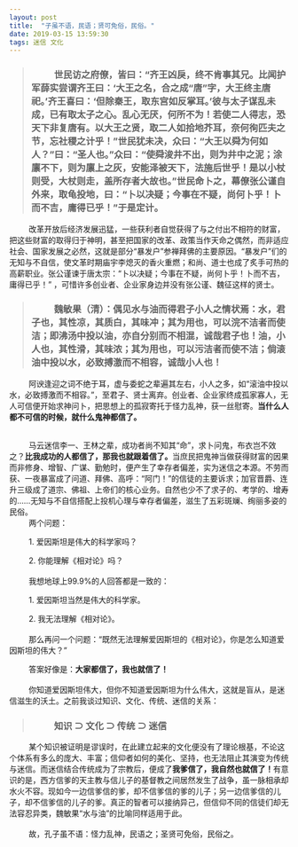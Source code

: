 ```yaml
---
layout: post
title:  "子虽不语，民语；贤可免俗，民俗。"
date: 2019-03-15 13:59:30
tags: 迷信 文化
---
```

>### &emsp;&emsp;&ensp;世民访之府僚，皆曰：“齐王凶戾，终不肯事其兄。比闻护军薛实尝谓齐王曰：‘大王之名，合之成“唐”字，大王终主唐祀。’齐王喜曰：‘但除秦王，取东宫如反掌耳。’彼与太子谋乱未成，已有取太子之心。乱心无厌，何所不为！若使二人得志，恐天下非复唐有。以大王之贤，取二人如拾地芥耳，奈何徇匹夫之节，忘社稷之计乎！”世民犹未决，众曰：“大王以舜为何如人？”曰：“圣人也。”众曰：“使舜浚井不出，则为井中之泥；涂廪不下，则为廪上之灰，安能泽被天下，法施后世乎！是以小杖则受，大杖则走，盖所存者大故也。”<strong>世民命卜之，幕僚张公谨自外来，取龟投地，曰：“卜以决疑；今事在不疑，尚何卜乎！卜而不吉，庸得已乎！”于是定计。</strong>

&emsp;&emsp;&ensp;改革开放后经济发展迅猛，一些获利者自觉获得了与之付出不相符的财富，把这些财富的取得归于神明，甚至把国家的改革、政策当作天命之偶然，而非适应社会、国家发展之必然，这就是部分“暴发户”参禅拜佛的主要原因。“暴发户”们的无知与不自信，使文革时期庙宇李熄灭的香火重燃；和尚、道士也成了炙手可热的高薪职业。张公谨谏于唐太宗：“卜以决疑；今事在不疑，尚何卜乎！卜而不吉，庸得已乎！” ，可惜许多创业者、企业家身边并没有张公谨、魏征这样的贤士。

>### &emsp;&emsp;&ensp;魏敏果（清）：偶见水与油而得君子小人之情状焉：水，君子也，其性凉，其质白，其味冲；其为用也，可以浣不洁者而使洁；<strong>即沸汤中投以油，亦自分别而不相混，诚哉君子也！</strong>油，小人也，其性滑，其味浓；其为用也，可以污洁者而使不洁；<strong>倘滚油中投以水，必致搏激而不相容，诚哉小人也！</strong>

&emsp;&emsp;&ensp;阿谀逢迎之词不绝于耳，虚与委蛇之辈遍其左右，小人之多，如“滚油中投以水，必致搏激而不相容。”，至君子、贤士离弃。创业者、企业家终成孤家寡人，无人可信便开始求神问卜，把思想上的孤寂寄托于怪力乱神，获一丝慰寄。<strong>当什么人都不可信的时候，就什么鬼神都信了。</strong>

<br> 
&emsp;&emsp;&ensp;马云迷信李一、王林之辈，成功者尚不知其“命”，求卜问鬼，布衣岂不效之？<strong>比我成功的人都信了，那我也就跟着信了。</strong>当庶民把鬼神当做获得财富的因果而非修身、增智、广谋、勤勉时，便产生了幸存者偏差，实为迷信之本源。不劳而获、一夜暴富成了问道、拜佛、高呼：“阿门！”的信徒的主要诉求；加官晋爵、连升三级成了道宗、佛祖、上帝们的核心业务。自然也少不了求子的、考学的、增寿的……无知与不自信搭配上投机心理与幸存者偏差，滋生了五彩斑斓、绚丽多姿的民俗。
<br>  
&emsp;&emsp;&ensp;两个问题：

&emsp;&emsp;&ensp;1. 爱因斯坦是伟大的科学家吗？

&emsp;&emsp;&ensp;2. 你能理解《相对论》吗？
<br>  
&emsp;&emsp;&ensp;我想地球上99.9%的人回答都是一致的：

&emsp;&emsp;&ensp;1. 爱因斯坦当然是伟大的科学家。

&emsp;&emsp;&ensp;2. 我无法理解《相对论》。
<br>  
&emsp;&emsp;&ensp;那么再问一个问题：“既然无法理解爱因斯坦的《相对论》，你是怎么知道爱因斯坦的伟大？”

&emsp;&emsp;&ensp;答案好像是：<strong>大家都信了，我也就信了！</strong>
<br>  
&emsp;&emsp;&ensp;你知道爱因斯坦伟大，但你不知道爱因斯坦为什么伟大，这就是盲从，是迷信滋生的沃土。之前我谈过知识、文化、传统、迷信的关系：

>### &emsp;&emsp;&ensp;知识 ⊃ 文化 ⊃ 传统 ⊃ 迷信

&emsp;&emsp;&ensp;某个知识被证明是谬误时，在此建立起来的文化便没有了理论根基，不论这个体系有多么的庞大、丰富；信仰者如何的美化、坚持，也无法阻止其演变为传统与迷信。而迷信结合传统成为了宗教后，便成了<strong>我爹信了，我自然也就信了！</strong>有意识的是，西方信爹的天主教与信儿子的基督教之间居然发生了战争，虽一脉相承却水火不容。现如今一边信爹信的爹，却不信爹信的爹的儿子；另一边信爹信的儿子，却不信爹信的儿子的爹。真正的智者可以接纳异己，但信仰不同的信徒们却无法容忍异类，魏敏果“水与油”的比喻同样适用于此。
<br>  
&emsp;&emsp;&ensp;故，孔子虽不语：怪力乱神，民语之；圣贤可免俗，民俗之。

